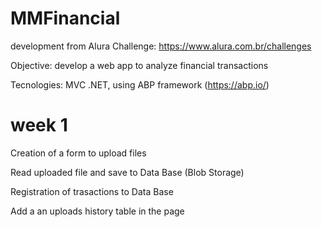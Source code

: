 # MMFinancial

development from Alura Challenge:
https://www.alura.com.br/challenges

Objective:
develop a web app to analyze financial transactions

Tecnologies:
MVC .NET, using ABP framework (https://abp.io/)

# week 1

Creation of a form to upload files

Read uploaded file and save to Data Base (Blob Storage)

Registration of trasactions to Data Base

Add a an uploads history table in the page

